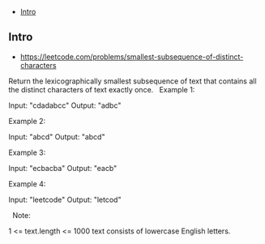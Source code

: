 - [Intro](#intro)

## Intro

- https://leetcode.com/problems/smallest-subsequence-of-distinct-characters

Return the lexicographically smallest subsequence of text that contains all the distinct characters of text exactly once.
 
Example 1:

Input: "cdadabcc"
Output: "adbc"


Example 2:

Input: "abcd"
Output: "abcd"


Example 3:

Input: "ecbacba"
Output: "eacb"


Example 4:

Input: "leetcode"
Output: "letcod"

 
Note:

1 <= text.length <= 1000
text consists of lowercase English letters.

 


